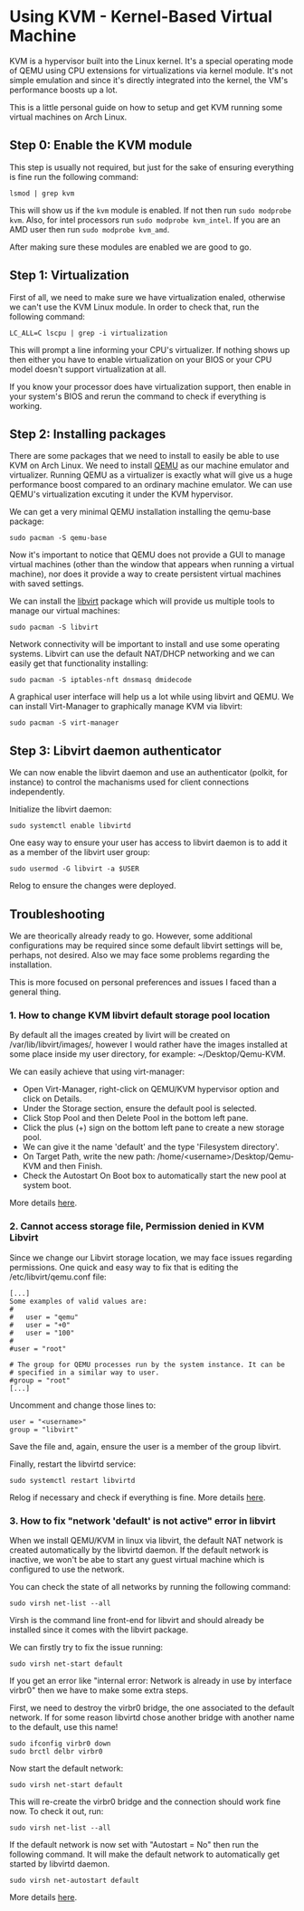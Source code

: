 # Using KVM - Kernel-Based Virtual Machine

KVM is a hypervisor built into the Linux kernel. It's a special operating mode of QEMU using
CPU extensions for virtualizations via kernel module. It's not simple emulation and since it's
directly integrated into the kernel, the VM's performance boosts up a lot.

This is a little personal guide on how to setup and get KVM running some virtual machines
on Arch Linux.

## Step 0: Enable the KVM module

This step is usually not required, but just for the sake of ensuring everything is fine run the following command:

```
lsmod | grep kvm
```

This will show us if the `kvm` module is enabled. If not then run `sudo modprobe kvm`. Also, for intel processors run
`sudo modprobe kvm_intel`. If you are an AMD user then run `sudo modprobe kvm_amd`.

After making sure these modules are enabled we are good to go.

## Step 1: Virtualization
First of all, we need to make sure we have virtualization enaled, otherwise we can't use the
KVM Linux module. In order to check that, run the following command:

```
LC_ALL=C lscpu | grep -i virtualization
```

This will prompt a line informing your CPU's virtualizer. If nothing shows up then either you have
to enable virtualization on your BIOS or your CPU model doesn't support virtualization at all.

If you know your processor does have virtualization support, then enable in your system's BIOS and
rerun the command to check if everything is working.

## Step 2: Installing packages

There are some packages that we need to install to easily be able to use KVM on Arch Linux. We
need to install [QEMU](https://wiki.qemu.org/Main_Page) as our machine emulator and virtualizer.
Running QEMU as a virtualizer is exactly what will give us a huge performance boost compared to
an ordinary machine emulator. We can use QEMU's virtualization excuting it under the KVM
hypervisor.

We can get a very minimal QEMU installation installing the qemu-base package:

```
sudo pacman -S qemu-base
```

Now it's important to notice that QEMU does not provide a GUI to manage virtual machines
(other than the window that appears when running a virtual machine), nor does it provide a way
to create persistent virtual machines with saved settings.

We can install the [libvirt](https://wiki.archlinux.org/title/Libvirt) package which will
provide us multiple tools to manage our virtual machines:

```
sudo pacman -S libvirt
```

Network connectivity will be important to install and use some operating systems. Libvirt can
use the default NAT/DHCP networking and we can easily get that functionality installing:

```
sudo pacman -S iptables-nft dnsmasq dmidecode
```

A graphical user interface will help us a lot while using libvirt and QEMU. We can install
Virt-Manager to graphically manage KVM via libvirt:

```
sudo pacman -S virt-manager
```

## Step 3: Libvirt daemon authenticator
We can now enable the libvirt daemon and use an authenticator (polkit, for instance) to control
the machanisms used for client connections independently.

Initialize the libvirt daemon:

```
sudo systemctl enable libvirtd
```

One easy way to ensure your user has access to libvirt daemon is to add it as a member of the
libvirt user group:

```
sudo usermod -G libvirt -a $USER
```

Relog to ensure the changes were deployed.

## Troubleshooting
We are theorically already ready to go. However, some additional configurations may be required
since some default libvirt settings will be, perhaps, not desired. Also we may face some problems
regarding the installation.

This is more focused on personal preferences and issues I faced than a general thing.

### 1. How to change KVM libvirt default storage pool location
By default all the images created by livirt will be created on /var/lib/libvirt/images/, however
I would rather have the images installed at some place inside my user directory, for example:
~/Desktop/Qemu-KVM.

We can easily achieve that using virt-manager:

+ Open Virt-Manager, right-click on QEMU/KVM hypervisor option and click on Details.
+ Under the Storage section, ensure the default pool is selected.
+ Click Stop Pool and then Delete Pool in the bottom left pane.
+ Click the plus (+) sign on the bottom left pane to create a new storage pool.
+ We can give it the name 'default' and the type 'Filesystem directory'.
+ On Target Path, write the new path: /home/\<username\>/Desktop/Qemu-KVM and then Finish.
+ Check the Autostart On Boot box to automatically start the new pool at system boot.

More details
[here](https://ostechnix.com/how-to-change-kvm-libvirt-default-storage-pool-location/).

### 2. Cannot access storage file, Permission denied in KVM Libvirt
Since we change our Libvirt storage location, we may face issues regarding permissions. One
quick and easy way to fix that is editing the /etc/libvirt/qemu.conf file:

```
[...]
Some examples of valid values are:
#
#   user = "qemu"
#   user = "+0"
#   user = "100"
#
#user = "root"

# The group for QEMU processes run by the system instance. It can be
# specified in a similar way to user.
#group = "root"
[...]
```

Uncomment and change those lines to:
```
user = "<username>"
group = "libvirt"
```

Save the file and, again, ensure the user is a member of the group libvirt.

Finally, restart the libvirtd service:

```
sudo systemctl restart libvirtd
```

Relog if necessary and check if everything is fine. More details
[here](https://ostechnix.com/solved-cannot-access-storage-file-permission-denied-error-in-kvm-libvirt/).

### 3. How to fix "network 'default' is not active" error in libvirt
When we install QEMU/KVM in linux via libvirt, the default NAT network is created automatically
by the libvirtd daemon. If the default network is inactive, we won't be abe to start any guest
virtual machine which is configured to use the network.

You can check the state of all networks by running the following command:

```
sudo virsh net-list --all
```

Virsh is the command line front-end for libvirt and should already be installed since it comes
with the libvirt package.

We can firstly try to fix the issue running:

```
sudo virsh net-start default
```

If you get an error like "internal error: Network is already in use by interface virbr0" then
we have to make some extra steps.

First, we need to destroy the virbr0 bridge, the one associated to the default network. If for
some reason libvirtd chose another bridge with another name to the default, use this name!

```
sudo ifconfig virbr0 down
sudo brctl delbr virbr0
```

Now start the default network:

```
sudo virsh net-start default
```

This will re-create the virbr0 bridge and the connection should work fine now. To check it out,
run:

```
sudo virsh net-list --all
```

If the default network is now set with "Autostart = No" then run the following command.
It will make the default network to automatically get started by libvirtd daemon.

```
sudo virsh net-autostart default
```

More details
[here](https://www.xmodulo.com/network-default-is-not-active.html).
